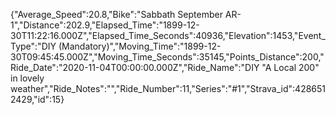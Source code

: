 {"Average_Speed":20.8,"Bike":"Sabbath September AR-1","Distance":202.9,"Elapsed_Time":"1899-12-30T11:22:16.000Z","Elapsed_Time_Seconds":40936,"Elevation":1453,"Event_Type":"DIY (Mandatory)","Moving_Time":"1899-12-30T09:45:45.000Z","Moving_Time_Seconds":35145,"Points_Distance":200,"Ride_Date":"2020-11-04T00:00:00.000Z","Ride_Name":"DIY \"A Local 200\" in lovely weather","Ride_Notes":"","Ride_Number":11,"Series":"#1","Strava_id":4286512429,"id":15}